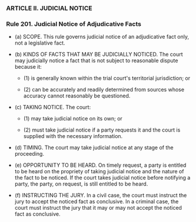 ### ARTICLE II. JUDICIAL NOTICE

### Rule 201. Judicial Notice of Adjudicative Facts
* (a) SCOPE. This rule governs judicial notice of an adjudicative fact only, not a legislative fact.

* (b) KINDS OF FACTS THAT MAY BE JUDICIALLY NOTICED. The court may judicially notice a fact that is not subject to reasonable dispute because it:

  * (1) is generally known within the trial court's territorial jurisdiction; or

  * (2) can be accurately and readily determined from sources whose accuracy cannot reasonably be questioned.


* (c) TAKING NOTICE. The court:

  * (1) may take judicial notice on its own; or

  * (2) must take judicial notice if a party requests it and the court is supplied with the necessary information.


* (d) TIMING. The court may take judicial notice at any stage of the proceeding.

* (e) OPPORTUNITY TO BE HEARD. On timely request, a party is entitled to be heard on the propriety of taking judicial notice and the nature of the fact to be noticed. If the court takes judicial notice before notifying a party, the party, on request, is still entitled to be heard.

* (f) INSTRUCTING THE JURY. In a civil case, the court must instruct the jury to accept the noticed fact as conclusive. In a criminal case, the court must instruct the jury that it may or may not accept the noticed fact as conclusive.